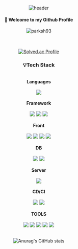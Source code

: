 <div align="center">
  
![header](https://capsule-render.vercel.app/api?type=cylinder&color=000000&height=150&section=header&text=parksh93&fontColor=ffffff&fontSize=70&animation=fadeIn&fontAlignY=55)
</div>            
<div align='center'>
<h4>👋 Welcome to my Github Profile</h4>
<img src="https://komarev.com/ghpvc/?username=parksh93&label=Profile%20views&color=FFC300&style=flat" alt="parksh93" />
  <br/><br/><br/>
  
  [![Solved.ac Profile](http://mazassumnida.wtf/api/v2/generate_badge?boj=jsap50)](https://solved.ac/jsap50/)
  
  <div>
    <h3>💡Tech Stack</h3> <br/>
    <b>Languages</b><br/><br/>
    <img src="https://img.shields.io/badge/java-CC0000?style=flat&logo=java&logoColor=white"/><br/><br/>
    <b>Framework</b><br/><br/>
    <img src="https://img.shields.io/badge/Spring Boot-6DB33F?style=flat&logo=Spring Boot&logoColor=white"/>
    <img src="https://img.shields.io/badge/JPA-Hibernate-59666C?style=flat&logo=Hibernate&logoColor=white"/>
    <img src="https://img.shields.io/badge/MyBatis-ED1F35?style=flat&logo=MyBatis&logoColor=white"/><br/><br/>
    <b>Front</b><br/><br/>
    <img src="https://img.shields.io/badge/react-61DAFB?style=flat&logo=react&logoColor=white"/>
    <img src="https://img.shields.io/badge/JavaScript-F7DF1E?style=flat&logo=JavaScript&logoColor=white"/>
    <img src="https://img.shields.io/badge/HTML5-E34F26?style=flat&logo=HTML5&logoColor=white"/>
    <img src="https://img.shields.io/badge/CSS3-1572B6?style=flat&logo=css3&logoColor=white"/><br/><br/>
    <b>DB</b><br/><br/>
    <img src="https://img.shields.io/badge/MySQL-4479A1?style=flat&logo=mysql&logoColor=white"/>
    <img src="https://img.shields.io/badge/Oracle-F80000?style=flat&logo=oracle&logoColor=white"/><br/><br/>
    <b>Server</b><br/><br/>
    <img src="https://img.shields.io/badge/Naver Cloud-03C75A?style=flat&logo=Naver&logoColor=white"/><br/><br/>
    <b>CD/CI</b><br/><br/>
    <img src="https://img.shields.io/badge/Jenkins-D24939?style=flat&logo=Jenkins&logoColor=white"/>
    <img src="https://img.shields.io/badge/Docker-2496ED?style=flat&logo=Docker&logoColor=white"/><br/><br/>
    <b>TOOLS</b><br/><br/>
    <img src="https://img.shields.io/badge/IntelliJ-000000?style=flat&logo=IntelliJ IDEA&logoColor=white"/>
    <img src="https://img.shields.io/badge/Eclipse IDE-2C2255?style=flat&logo=Eclipse IDE&logoColor=white"/>
    <img src="https://img.shields.io/badge/Visual Studio Code-007ACC?style=flat&logo=Visual Studio Code&logoColor=white"/>
    <img src="https://img.shields.io/badge/GitHub-181717?style=flat&logo=GitHub&logoColor=white"/>
    <img src="https://img.shields.io/badge/Jira Software-0052CC?style=flat&logo=Jira Software&logoColor=white"/><br><br/>  
  </div>
  
  ![Anurag's GitHub stats](https://github-readme-stats.vercel.app/api?username=parksh93&show_icons=true&theme=dark)
</div>
